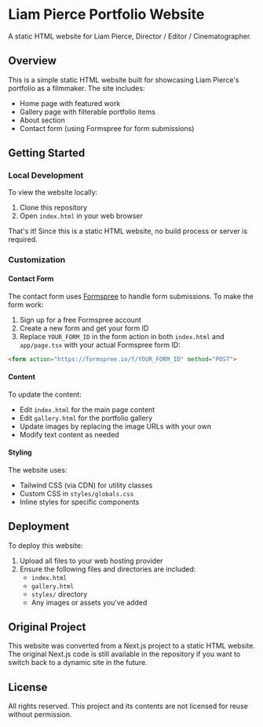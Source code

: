 # Liam Pierce Portfolio Website

A static HTML website for Liam Pierce, Director / Editor / Cinematographer.

## Overview

This is a simple static HTML website built for showcasing Liam Pierce's portfolio as a filmmaker. The site includes:

- Home page with featured work
- Gallery page with filterable portfolio items
- About section
- Contact form (using Formspree for form submissions)

## Getting Started

### Local Development

To view the website locally:

1. Clone this repository
2. Open `index.html` in your web browser

That's it! Since this is a static HTML website, no build process or server is required.

### Customization

#### Contact Form

The contact form uses [Formspree](https://formspree.io/) to handle form submissions. To make the form work:

1. Sign up for a free Formspree account
2. Create a new form and get your form ID
3. Replace `YOUR_FORM_ID` in the form action in both `index.html` and `app/page.tsx` with your actual Formspree form ID:

```html
<form action="https://formspree.io/f/YOUR_FORM_ID" method="POST">
```

#### Content

To update the content:

- Edit `index.html` for the main page content
- Edit `gallery.html` for the portfolio gallery
- Update images by replacing the image URLs with your own
- Modify text content as needed

#### Styling

The website uses:

- Tailwind CSS (via CDN) for utility classes
- Custom CSS in `styles/globals.css`
- Inline styles for specific components

## Deployment

To deploy this website:

1. Upload all files to your web hosting provider
2. Ensure the following files and directories are included:
   - `index.html`
   - `gallery.html`
   - `styles/` directory
   - Any images or assets you've added

## Original Project

This website was converted from a Next.js project to a static HTML website. The original Next.js code is still available in the repository if you want to switch back to a dynamic site in the future.

## License

All rights reserved. This project and its contents are not licensed for reuse without permission.
